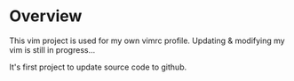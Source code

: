 # Overview

This vim project is used for my own vimrc profile.
Updating & modifying my vim is still in progress...

It's first project to update source code to github.
